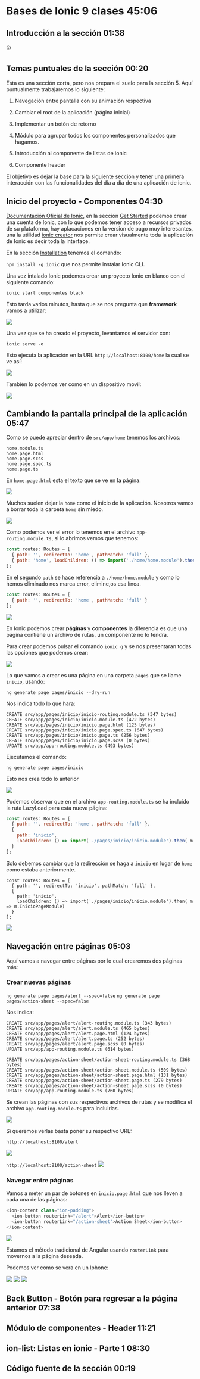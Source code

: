 # Bases de Ionic                                     9 clases    45:06

## Introducción a la sección                                     01:38

:+1:

## Temas puntuales de la sección                                 00:20

Esta es una sección corta, pero nos prepara el suelo para la sección 5. Aquí puntualmente trabajaremos lo siguiente:

1. Navegación entre pantalla con su animación respectiva

2. Cambiar el root de la aplicación (página inicial)

3. Implementar un botón de retorno

4. Módulo para agrupar todos los componentes personalizados que hagamos.

5. Introducción al componente de listas de ionic

6. Componente header

El objetivo es dejar la base para la siguiente sección y tener una primera interacción con las funcionalidades del día a día de una aplicación de ionic.

## Inicio del proyecto - Componentes                             04:30

[Documentación Oficial de Ionic](https://ionicframework.com/), en la sección [Get Started](https://dashboard.ionicframework.com/signup?source=framework-home&hsid=b3d6f4f06431132278cc7fba82b5c233&) podemos crear una cuenta de Ionic, con lo que podemos tener acceso a recursos privados de su plataforma, hay aplacaciones en la version de pago muy interesantes, una la utilidad [ionic creator](https://creator.ionic.io) nos permite crear visualmente toda la aplicación de Ionic es decir toda la interface.

En la sección [Installation](https://ionicframework.com/docs/installation/cli) tenemos el comando:

`npm install -g ionic` que nos permite instalar Ionic CLI.

Una vez intalado Ionic podemos crear un proyecto Ionic en blanco con el siguiente comando:

`ionic start componentes black`

Esto tarda varios minutos, hasta que se nos pregunta que **framework** vamos a utilizar:

<img src="images/ionicstart.png">

Una vez que se ha creado el proyecto, levantamos el servidor con:

`ionic serve -o`

Esto ejecuta la aplicación en la URL `http://localhost:8100/home` la cual se ve así:

<img src="images/localhost1.png">

También lo podemos ver como en un dispositivo movil:

<img src="images/localhost2.png">

## Cambiando la pantalla principal de la aplicación              05:47

Como se puede apreciar dentro de `src/app/home` tenemos los archivos: 

```
home.module.ts
home.page.html
home.page.scss
home.page.spec.ts
home.page.ts
```

En `home.page.html` esta el texto que se ve en la página.

<img src="images/home.png">

Muchos suelen dejar la `home` como el inicio de la aplicación. Nosotros vamos a borrar toda la carpeta `home` sin miedo. 

<img src="images/homeError.png">

Como podemos ver el error lo tenemos en el archivo `app-routing.module.ts`, si lo abrimos vemos que tenemos:

```js
const routes: Routes = [
  { path: '', redirectTo: 'home', pathMatch: 'full' },
  { path: 'home', loadChildren: () => import('./home/home.module').then( m => m.HomePageModule)},
];
```
En el segundo `path` se hace referencia a `./home/home.module` y como lo hemos eliminado nos marca error, elimine,os esa línea.

```js
const routes: Routes = [
  { path: '', redirectTo: 'home', pathMatch: 'full' }
];
```

<img src="images/sinhome.png">

En Ionic podemos crear **páginas** y **componentes** la diferencia es que una página contiene un archivo de rutas, un componente no lo tendra. 

Para crear podemos pulsar el comando `ionic g` y se nos presentaran todas las opciones que podemos crear:

<img src="images/ionic-g.png">

Lo que vamos a crear es una página en una carpeta `pages` que se llame `inicio`, usando:

`ng generate page pages/inicio --dry-run`

Nos indica todo lo que hara:

```
CREATE src/app/pages/inicio/inicio-routing.module.ts (347 bytes)
CREATE src/app/pages/inicio/inicio.module.ts (472 bytes)
CREATE src/app/pages/inicio/inicio.page.html (125 bytes)
CREATE src/app/pages/inicio/inicio.page.spec.ts (647 bytes)
CREATE src/app/pages/inicio/inicio.page.ts (256 bytes)
CREATE src/app/pages/inicio/inicio.page.scss (0 bytes)
UPDATE src/app/app-routing.module.ts (493 bytes)
```

Ejecutamos el comando:

`ng generate page pages/inicio`

Esto nos crea todo lo anterior

<img src="images/inicio.png">

Podemos observar que en el archivo `app-routing.module.ts` se ha incluido la ruta LazyLoad para esta nueva página:

```js
const routes: Routes = [
  { path: '', redirectTo: 'home', pathMatch: 'full' },
  {
    path: 'inicio',
    loadChildren: () => import('./pages/inicio/inicio.module').then( m => m.InicioPageModule)
  }
];
```

Solo debemos cambiar que la redirección se haga a `inicio` en lugar de `home` como estaba anteriormente.

```
const routes: Routes = [
  { path: '', redirectTo: 'inicio', pathMatch: 'full' },
  {
    path: 'inicio',
    loadChildren: () => import('./pages/inicio/inicio.module').then( m => m.InicioPageModule)
  }
];
```

<img src="images/pantallaInicio.png">

## Navegación entre páginas                                      05:03

Aquí vamos a navegar entre páginas por lo cual crearemos dos páginas más:

### Crear nuevas páginas

`ng generate page pages/alert --spec=false`
`ng generate page pages/action-sheet --spec=false`

Nos indica:

```
CREATE src/app/pages/alert/alert-routing.module.ts (343 bytes)
CREATE src/app/pages/alert/alert.module.ts (465 bytes)
CREATE src/app/pages/alert/alert.page.html (124 bytes)
CREATE src/app/pages/alert/alert.page.ts (252 bytes)
CREATE src/app/pages/alert/alert.page.scss (0 bytes)
UPDATE src/app/app-routing.module.ts (614 bytes)

CREATE src/app/pages/action-sheet/action-sheet-routing.module.ts (368 bytes)
CREATE src/app/pages/action-sheet/action-sheet.module.ts (509 bytes)
CREATE src/app/pages/action-sheet/action-sheet.page.html (131 bytes)
CREATE src/app/pages/action-sheet/action-sheet.page.ts (279 bytes)
CREATE src/app/pages/action-sheet/action-sheet.page.scss (0 bytes)
UPDATE src/app/app-routing.module.ts (760 bytes)
```

Se crean las páginas con sus respectivos archivos de rutas y se modifica el archivo `app-routing.module.ts` para incluirlas.

<img src="images/nuevasPaginas.png">

Si queremos verlas basta poner su respectivo URL:

`http://localhost:8100/alert`

<img src="images/alert.png">

`http://localhost:8100/action-sheet`
<img src="images/action-sheet.png">

### Navegar entre páginas

Vamos a meter un par de botones en `inicio.page.html` que nos lleven a cada una de las páginas:

```js
<ion-content class="ion-padding">
  <ion-button routerLink="/alert">Alert</ion-button>
  <ion-button routerLink="/action-sheet">Action Sheet</ion-button>
</ion-content>
```
<img src="images/botones.png">

Estamos el método tradicional de Angular usando `routerLink` para movernos a la página deseada.

Podemos ver como se vera en un Iphone:

<img src="images/botonesIphone.png">
<img src="images/alertIphone.png">
<img src="images/action-sheetIphone.png">

## Back Button - Botón para regresar a la página anterior        07:38

## Módulo de componentes - Header                                11:21

## ion-list: Listas en ionic - Parte 1                           08:30

## Código fuente de la sección                                   00:19
